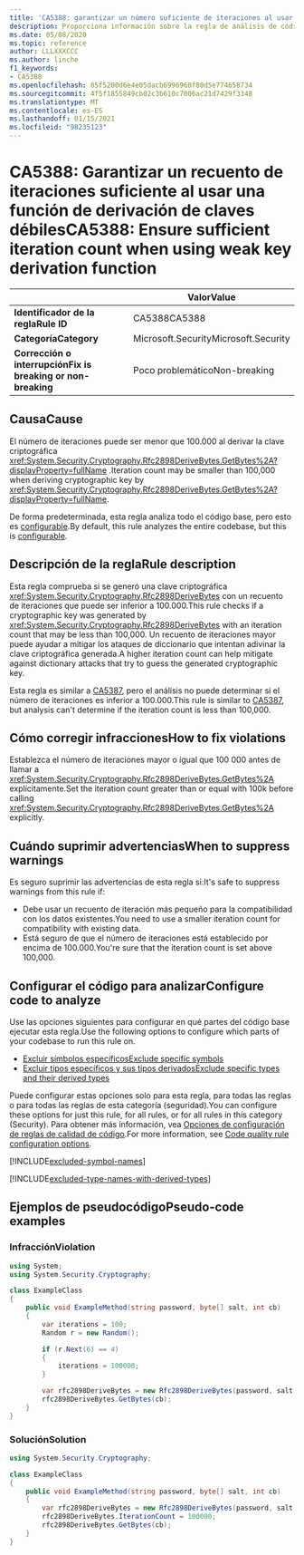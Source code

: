 ```yaml
---
title: 'CA5388: garantizar un número suficiente de iteraciones al usar la función de derivación de clave débil (análisis de código)'
description: Proporciona información sobre la regla de análisis de código CA5388, incluidas las causas, cómo corregir las infracciones y cuándo suprimirlas.
ms.date: 05/08/2020
ms.topic: reference
author: LLLXXXCCC
ms.author: linche
f1_keywords:
- CA5388
ms.openlocfilehash: 85f5200d6e4e05dacb6996960f80d5e774658734
ms.sourcegitcommit: 4f5f1855849cb02c3b610c7006ac21d7429f3348
ms.translationtype: MT
ms.contentlocale: es-ES
ms.lasthandoff: 01/15/2021
ms.locfileid: "98235123"
---
```

# <a name="ca5388-ensure-sufficient-iteration-count-when-using-weak-key-derivation-function"></a><span data-ttu-id="cd7ea-103">CA5388: Garantizar un recuento de iteraciones suficiente al usar una función de derivación de claves débiles</span><span class="sxs-lookup"><span data-stu-id="cd7ea-103">CA5388: Ensure sufficient iteration count when using weak key derivation function</span></span>

| | <span data-ttu-id="cd7ea-104">Valor</span><span class="sxs-lookup"><span data-stu-id="cd7ea-104">Value</span></span> |
|-|-|
| <span data-ttu-id="cd7ea-105">**Identificador de la regla**</span><span class="sxs-lookup"><span data-stu-id="cd7ea-105">**Rule ID**</span></span> |<span data-ttu-id="cd7ea-106">CA5388</span><span class="sxs-lookup"><span data-stu-id="cd7ea-106">CA5388</span></span>|
| <span data-ttu-id="cd7ea-107">**Categoría**</span><span class="sxs-lookup"><span data-stu-id="cd7ea-107">**Category**</span></span> |<span data-ttu-id="cd7ea-108">Microsoft.Security</span><span class="sxs-lookup"><span data-stu-id="cd7ea-108">Microsoft.Security</span></span>|
| <span data-ttu-id="cd7ea-109">**Corrección o interrupción**</span><span class="sxs-lookup"><span data-stu-id="cd7ea-109">**Fix is breaking or non-breaking**</span></span> |<span data-ttu-id="cd7ea-110">Poco problemático</span><span class="sxs-lookup"><span data-stu-id="cd7ea-110">Non-breaking</span></span>|

## <a name="cause"></a><span data-ttu-id="cd7ea-111">Causa</span><span class="sxs-lookup"><span data-stu-id="cd7ea-111">Cause</span></span>

<span data-ttu-id="cd7ea-112">El número de iteraciones puede ser menor que 100.000 al derivar la clave criptográfica <xref:System.Security.Cryptography.Rfc2898DeriveBytes.GetBytes%2A?displayProperty=fullName> .</span><span class="sxs-lookup"><span data-stu-id="cd7ea-112">Iteration count may be smaller than 100,000 when deriving cryptographic key by <xref:System.Security.Cryptography.Rfc2898DeriveBytes.GetBytes%2A?displayProperty=fullName>.</span></span>

<span data-ttu-id="cd7ea-113">De forma predeterminada, esta regla analiza todo el código base, pero esto es [configurable](#configure-code-to-analyze).</span><span class="sxs-lookup"><span data-stu-id="cd7ea-113">By default, this rule analyzes the entire codebase, but this is [configurable](#configure-code-to-analyze).</span></span>

## <a name="rule-description"></a><span data-ttu-id="cd7ea-114">Descripción de la regla</span><span class="sxs-lookup"><span data-stu-id="cd7ea-114">Rule description</span></span>

<span data-ttu-id="cd7ea-115">Esta regla comprueba si se generó una clave criptográfica <xref:System.Security.Cryptography.Rfc2898DeriveBytes> con un recuento de iteraciones que puede ser inferior a 100.000.</span><span class="sxs-lookup"><span data-stu-id="cd7ea-115">This rule checks if a cryptographic key was generated by <xref:System.Security.Cryptography.Rfc2898DeriveBytes> with an iteration count that may be less than 100,000.</span></span> <span data-ttu-id="cd7ea-116">Un recuento de iteraciones mayor puede ayudar a mitigar los ataques de diccionario que intentan adivinar la clave criptográfica generada.</span><span class="sxs-lookup"><span data-stu-id="cd7ea-116">A higher iteration count can help mitigate against dictionary attacks that try to guess the generated cryptographic key.</span></span>

<span data-ttu-id="cd7ea-117">Esta regla es similar a [CA5387](ca5387.md), pero el análisis no puede determinar si el número de iteraciones es inferior a 100.000.</span><span class="sxs-lookup"><span data-stu-id="cd7ea-117">This rule is similar to [CA5387](ca5387.md), but analysis can't determine if the iteration count is less than 100,000.</span></span>

## <a name="how-to-fix-violations"></a><span data-ttu-id="cd7ea-118">Cómo corregir infracciones</span><span class="sxs-lookup"><span data-stu-id="cd7ea-118">How to fix violations</span></span>

<span data-ttu-id="cd7ea-119">Establezca el número de iteraciones mayor o igual que 100 000 antes de llamar a <xref:System.Security.Cryptography.Rfc2898DeriveBytes.GetBytes%2A> explícitamente.</span><span class="sxs-lookup"><span data-stu-id="cd7ea-119">Set the iteration count greater than or equal with 100k before calling <xref:System.Security.Cryptography.Rfc2898DeriveBytes.GetBytes%2A> explicitly.</span></span>

## <a name="when-to-suppress-warnings"></a><span data-ttu-id="cd7ea-120">Cuándo suprimir advertencias</span><span class="sxs-lookup"><span data-stu-id="cd7ea-120">When to suppress warnings</span></span>

<span data-ttu-id="cd7ea-121">Es seguro suprimir las advertencias de esta regla si:</span><span class="sxs-lookup"><span data-stu-id="cd7ea-121">It's safe to suppress warnings from this rule if:</span></span>

- <span data-ttu-id="cd7ea-122">Debe usar un recuento de iteración más pequeño para la compatibilidad con los datos existentes.</span><span class="sxs-lookup"><span data-stu-id="cd7ea-122">You need to use a smaller iteration count for compatibility with existing data.</span></span>
- <span data-ttu-id="cd7ea-123">Está seguro de que el número de iteraciones está establecido por encima de 100.000.</span><span class="sxs-lookup"><span data-stu-id="cd7ea-123">You're sure that the iteration count is set above 100,000.</span></span>

## <a name="configure-code-to-analyze"></a><span data-ttu-id="cd7ea-124">Configurar el código para analizar</span><span class="sxs-lookup"><span data-stu-id="cd7ea-124">Configure code to analyze</span></span>

<span data-ttu-id="cd7ea-125">Use las opciones siguientes para configurar en qué partes del código base ejecutar esta regla.</span><span class="sxs-lookup"><span data-stu-id="cd7ea-125">Use the following options to configure which parts of your codebase to run this rule on.</span></span>

- [<span data-ttu-id="cd7ea-126">Excluir símbolos específicos</span><span class="sxs-lookup"><span data-stu-id="cd7ea-126">Exclude specific symbols</span></span>](#exclude-specific-symbols)
- [<span data-ttu-id="cd7ea-127">Excluir tipos específicos y sus tipos derivados</span><span class="sxs-lookup"><span data-stu-id="cd7ea-127">Exclude specific types and their derived types</span></span>](#exclude-specific-types-and-their-derived-types)

<span data-ttu-id="cd7ea-128">Puede configurar estas opciones solo para esta regla, para todas las reglas o para todas las reglas de esta categoría (seguridad).</span><span class="sxs-lookup"><span data-stu-id="cd7ea-128">You can configure these options for just this rule, for all rules, or for all rules in this category (Security).</span></span> <span data-ttu-id="cd7ea-129">Para obtener más información, vea [Opciones de configuración de reglas de calidad de código](../code-quality-rule-options.md).</span><span class="sxs-lookup"><span data-stu-id="cd7ea-129">For more information, see [Code quality rule configuration options](../code-quality-rule-options.md).</span></span>

[!INCLUDE[excluded-symbol-names](~/includes/code-analysis/excluded-symbol-names.md)]

[!INCLUDE[excluded-type-names-with-derived-types](~/includes/code-analysis/excluded-type-names-with-derived-types.md)]

## <a name="pseudo-code-examples"></a><span data-ttu-id="cd7ea-130">Ejemplos de pseudocódigo</span><span class="sxs-lookup"><span data-stu-id="cd7ea-130">Pseudo-code examples</span></span>

### <a name="violation"></a><span data-ttu-id="cd7ea-131">Infracción</span><span class="sxs-lookup"><span data-stu-id="cd7ea-131">Violation</span></span>

```csharp
using System;
using System.Security.Cryptography;

class ExampleClass
{
    public void ExampleMethod(string password, byte[] salt, int cb)
    {
        var iterations = 100;
        Random r = new Random();

        if (r.Next(6) == 4)
        {
            iterations = 100000;
        }

        var rfc2898DeriveBytes = new Rfc2898DeriveBytes(password, salt, iterations);
        rfc2898DeriveBytes.GetBytes(cb);
    }
}
```

### <a name="solution"></a><span data-ttu-id="cd7ea-132">Solución</span><span class="sxs-lookup"><span data-stu-id="cd7ea-132">Solution</span></span>

```csharp
using System.Security.Cryptography;

class ExampleClass
{
    public void ExampleMethod(string password, byte[] salt, int cb)
    {
        var rfc2898DeriveBytes = new Rfc2898DeriveBytes(password, salt);
        rfc2898DeriveBytes.IterationCount = 100000;
        rfc2898DeriveBytes.GetBytes(cb);
    }
}
```
